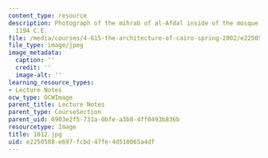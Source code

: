 ```yaml
---
content_type: resource
description: Photograph of the mihrab of al-Afdal inside of the mosque Ibn-Tulun dated
  1194 C.E.
file: /media/courses/4-615-the-architecture-of-cairo-spring-2002/e2250588e697fcbd47fe4d510065a4df_1012.jpg
file_type: image/jpeg
image_metadata:
  caption: ''
  credit: ''
  image-alt: ''
learning_resource_types:
- Lecture Notes
ocw_type: OCWImage
parent_title: Lecture Notes
parent_type: CourseSection
parent_uid: 6903e2f5-731a-0bfe-a3b8-4ff0493b836b
resourcetype: Image
title: 1012.jpg
uid: e2250588-e697-fcbd-47fe-4d510065a4df
---
```

